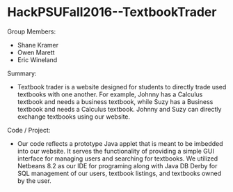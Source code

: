 # HackPSUFall2016--TextbookTrader
Group Members:
- Shane Kramer
- Owen Marett
- Eric Wineland

Summary:
- Textbook trader is a website designed for students to directly trade used textbooks with one another. For example, Johnny has a Calculus textbook and needs a business textbook, while Suzy has a Business textbook and needs a Calculus textbook. Johnny and Suzy can directly exchange textbooks using our website.

Code / Project:
- Our code reflects a prototype Java applet that is meant to be imbedded into our website. It serves the functionality of providing a simple GUI interface for managing users and searching for textbooks. We utilized Netbeans 8.2 as our IDE for programing along with Java DB Derby for SQL management of our users, textbook listings, and textbooks owned by the user.
